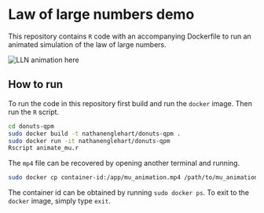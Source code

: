 # Law of large numbers demo 

This repository contains `R` code with an accompanying Dockerfile to run an animated simulation of the law of large numbers. 

![LLN animation here](animate_mu.gif)

## How to run

To run the code in this repository first build and run the `docker` image. Then run the `R` script.

```bash
cd donuts-qpm
sudo docker build -t nathanenglehart/donuts-qpm .
sudo docker run -it nathanenglehart/donuts-qpm
Rscript animate_mu.r
```

The `mp4` file can be recovered by opening another terminal and running.

```bash
sudo docker cp container-id:/app/mu_animation.mp4 /path/to/mu_animation_1.mp4
```

The container id can be obtained by running `sudo docker ps`. To exit to the `docker` image, simply type `exit`.



